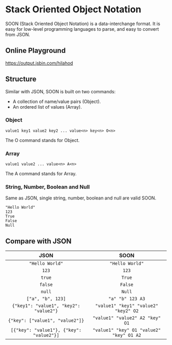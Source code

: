 # Stack Oriented Object Notation

SOON (Stack Oriented Object Notation) is a data-interchange format. It is easy for low-level programming languages to parse, and easy to convert from JSON.

## Online Playground

<https://output.jsbin.com/hilahod>

## Structure

Similar with JSON, SOON is built on two commands:

* A collection of name/value pairs (Object).
* An ordered list of values (Array).

### Object

```
value1 key1 value2 key2 ... value<n> key<n> O<n>
```

The O command stands for Object.

### Array

```
value1 value2 ... value<n> A<n>
```

The A command stands for Array.

### String, Number, Boolean and Null

Same as JSON, single string, number, boolean and null are valid SOON.

```
"Hello World"
123
True
False
Null
```

## Compare with JSON

| JSON | SOON |
|:----:|:---:|
| `"Hello World"` | `"Hello World"` |
| `123` | `123` |
| `true` | `True` |
| `false` | `False` |
| `null` | `Null` |
| `["a", "b", 123]` | `"a" "b" 123 A3` |
| `{"key1": "value1", "key2": "value2"}` | `"value1" "key1" "value2" "key2" O2` |
| `{"key": ["value1", "value2"]}` | `"value1" "value2" A2 "key" O1` |
| `[{"key": "value1"}, {"key": "value2"}]` | `"value1" "key" O1 "value2" "key" O1 A2` |